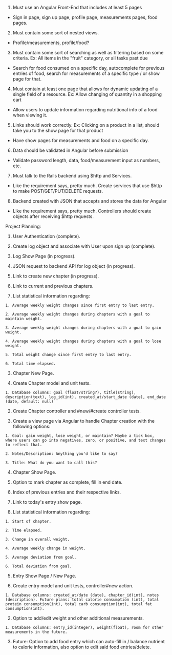 1. Must use an Angular Front-End that includes at least 5 pages
  - Sign in page, sign up page, profile page, measurements pages, food pages.
2. Must contain some sort of nested views.
  - Profile/measurements, profile/food?
3. Must contain some sort of searching as well as filtering based on some criteria. Ex: All items in the "fruit" category, or all tasks past due
  - Search for food consumed on a specific day, autocomplete for previous entries of food, search for measurements of a specific type / or show page for that.
4. Must contain at least one page that allows for dynamic updating of a single field of a resource. Ex: Allow changing of quantity in a shopping cart
  - Allow users to update information regarding nutritional info of a food when viewing it.
5. Links should work correctly. Ex: Clicking on a product in a list, should take you to the show page for that product
  - Have show pages for measurements and food on a specific day.
6. Data should be validated in Angular before submission
  - Validate password length, data, food/measurement input as numbers, etc.
7. Must talk to the Rails backend using $http and Services.
  - Like the requirement says, pretty much. Create services that use $http to make POST/GET/PUT/DELETE requests.
8. Backend created with JSON that accepts and stores the data for Angular
  - Like the requirement says, pretty much. Controllers should create objects after receiving $http requests.



Project Planning:


1. User Authentication (complete).

  1. Create log object and associate with User upon sign up (complete).

2. Log Show Page (in progress).

  1. JSON request to backend API for log object (in progress).

  2. Link to create new chapter (in progress).

  3. Link to current and previous chapters.

  4. List statistical information regarding:

    1. Average weekly weight changes since first entry to last entry.

    2. Average weekly weight changes during chapters with a goal to maintain weight.

    3. Average weekly weight changes during chapters with a goal to gain weight.

    4. Average weekly weight changes during chapters with a goal to lose weight.

    5. Total weight change since first entry to last entry.

    6. Total time elapsed.

3. Chapter New Page.

  1. Create Chapter model and unit tests.

    1. Database columns: goal (float/string?), title(string), description(text), log_id(int), created_at/start_date (date), end_date (date, default: null)

  2. Create Chapter controller and #new/#create controller tests.

  3. Create a view page via Angular to handle Chapter creation with the following options:

    1. Goal: gain weight, lose weight, or maintain? Maybe a tick box, where users can go into negatives, zero, or positive, and text changes to reflect that.

    2. Notes/Description: Anything you'd like to say?

    3. Title: What do you want to call this?

4. Chapter Show Page.

  1. Option to mark chapter as complete, fill in end date.

  2. Index of previous entries and their respective links.

  3. Link to today's entry show page.

  4. List statistical information regarding:

    1. Start of chapter.

    2. Time elapsed.

    3. Change in overall weight.

    4. Average weekly change in weight.

    5. Average deviation from goal.

    6. Total deviation from goal.

5. Entry Show Page / New Page.

  1. Create entry model and unit tests, controller#new action.

    1. Database columns: created_at/date (date), chapter_id(int), notes (description). Future plans: total calorie consumption (int), total protein consumption(int), total carb consumption(int), total fat consumption(int).

  2. Option to add/edit weight and other additional measurements.

    1. Database columns: entry_id(integer), weight(float), room for other measurements in the future.

  3. Future: Option to add food entry which can auto-fill in / balance nutrient to calorie information, also option to edit said food entries/delete.
